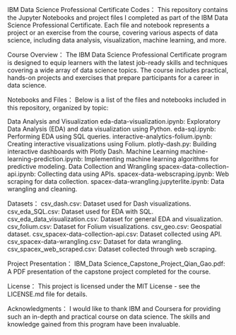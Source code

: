 IBM Data Science Professional Certificate Codes：
This repository contains the Jupyter Notebooks and project files I completed as part of the IBM Data Science Professional Certificate. Each file and notebook represents a project or an exercise from the course, covering various aspects of data science, including data analysis, visualization, machine learning, and more.

Course Overview：
The IBM Data Science Professional Certificate program is designed to equip learners with the latest job-ready skills and techniques covering a wide array of data science topics. The course includes practical, hands-on projects and exercises that prepare participants for a career in data science.

Notebooks and Files：
Below is a list of the files and notebooks included in this repository, organized by topic:

Data Analysis and Visualization
eda-data-visualization.ipynb: Exploratory Data Analysis (EDA) and data visualization using Python.
eda-sql.ipynb: Performing EDA using SQL queries.
interactive-analytics-folium.ipynb: Creating interactive visualizations using Folium.
plotly-dash.py: Building interactive dashboards with Plotly Dash.
Machine Learning
machine-learning-prediction.ipynb: Implementing machine learning algorithms for predictive modeling.
Data Collection and Wrangling
spacex-data-collection-api.ipynb: Collecting data using APIs.
spacex-data-webscraping.ipynb: Web scraping for data collection.
spacex-data-wrangling.jupyterlite.ipynb: Data wrangling and cleaning.

Datasets：
csv_dash.csv: Dataset used for Dash visualizations.
csv_eda_SQL.csv: Dataset used for EDA with SQL.
csv_eda_data_visualization.csv: Dataset for general EDA and visualization.
csv_folium.csv: Dataset for Folium visualizations.
csv_geo.csv: Geospatial dataset.
csv_spacex-data-collection-api.csv: Dataset collected using API.
csv_spacex-data-wrangling.csv: Dataset for data wrangling.
csv_spacex_web_scraped.csv: Dataset collected through web scraping.

Project Presentation：
IBM_Data Science_Capstone_Project_Qian_Gao.pdf: A PDF presentation of the capstone project completed for the course.

License：
This project is licensed under the MIT License - see the LICENSE.md file for details.

Acknowledgments：
I would like to thank IBM and Coursera for providing such an in-depth and practical course on data science. The skills and knowledge gained from this program have been invaluable.
